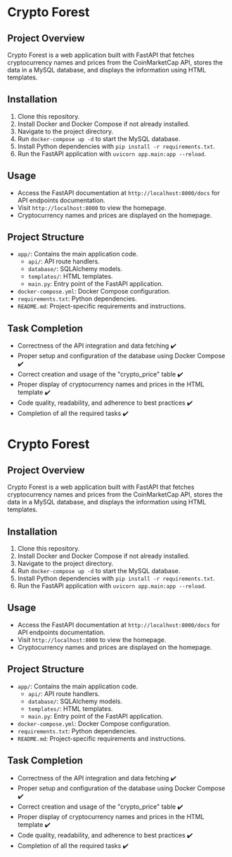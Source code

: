 # Crypto Forest

## Project Overview
Crypto Forest is a web application built with FastAPI that fetches cryptocurrency names and prices from the CoinMarketCap API, stores the data in a MySQL database, and displays the information using HTML templates.

## Installation
1. Clone this repository.
2. Install Docker and Docker Compose if not already installed.
3. Navigate to the project directory.
4. Run `docker-compose up -d` to start the MySQL database.
5. Install Python dependencies with `pip install -r requirements.txt`.
6. Run the FastAPI application with `uvicorn app.main:app --reload`.

## Usage
- Access the FastAPI documentation at `http://localhost:8000/docs` for API endpoints documentation.
- Visit `http://localhost:8000` to view the homepage.
- Cryptocurrency names and prices are displayed on the homepage.

## Project Structure
- `app/`: Contains the main application code.
    - `api/`: API route handlers.
    - `database/`: SQLAlchemy models.
    - `templates/`: HTML templates.
    - `main.py`: Entry point of the FastAPI application.
- `docker-compose.yml`: Docker Compose configuration.
- `requirements.txt`: Python dependencies.
- `README.md`: Project-specific requirements and instructions.

## Task Completion
- Correctness of the API integration and data fetching ✔️
- Proper setup and configuration of the database using Docker Compose ✔️
- Correct creation and usage of the "crypto_price" table ✔️
- Proper display of cryptocurrency names and prices in the HTML template ✔️
- Code quality, readability, and adherence to best practices ✔️
- Completion of all the required tasks ✔️
# Crypto Forest

## Project Overview
Crypto Forest is a web application built with FastAPI that fetches cryptocurrency names and prices from the CoinMarketCap API, stores the data in a MySQL database, and displays the information using HTML templates.

## Installation
1. Clone this repository.
2. Install Docker and Docker Compose if not already installed.
3. Navigate to the project directory.
4. Run `docker-compose up -d` to start the MySQL database.
5. Install Python dependencies with `pip install -r requirements.txt`.
6. Run the FastAPI application with `uvicorn app.main:app --reload`.

## Usage
- Access the FastAPI documentation at `http://localhost:8000/docs` for API endpoints documentation.
- Visit `http://localhost:8000` to view the homepage.
- Cryptocurrency names and prices are displayed on the homepage.

## Project Structure
- `app/`: Contains the main application code.
    - `api/`: API route handlers.
    - `database/`: SQLAlchemy models.
    - `templates/`: HTML templates.
    - `main.py`: Entry point of the FastAPI application.
- `docker-compose.yml`: Docker Compose configuration.
- `requirements.txt`: Python dependencies.
- `README.md`: Project-specific requirements and instructions.

## Task Completion
- Correctness of the API integration and data fetching ✔️
- Proper setup and configuration of the database using Docker Compose ✔️
- Correct creation and usage of the "crypto_price" table ✔️
- Proper display of cryptocurrency names and prices in the HTML template ✔️
- Code quality, readability, and adherence to best practices ✔️
- Completion of all the required tasks ✔️
